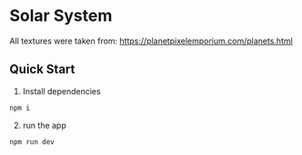 # Solar System

All textures were taken from: https://planetpixelemporium.com/planets.html

## Quick Start

1. Install dependencies

```sh
npm i
```

2. run the app

```sh
npm run dev
```